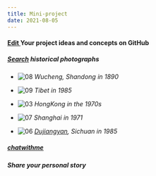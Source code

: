 ```yaml
---
title: Mini-project
date: 2021-08-05
---
```


#### <u>[Edit](https://github.com/muyun/dev.mini-project/blob/master/README.md) </u>  Your project ideas and concepts on GitHub  


##### <u>[Search](https://github.com/muyun/dev.kbs/tree/master/myart)</u> historical photographs  
* ![08](/img/08.jpg)   *Wucheng, Shandong in 1890*  

* ![09](/img/09.jpg)   *Tibet in 1985*  

* ![03](/img/03.jpg)   *HongKong in the 1970s* 

* ![07](/img/07.jpg)   *Shanghai in 1971* 

* ![06](/img/06.jpg)   *[Dujiangyan](https://en.wikipedia.org/wiki/Dujiangyan), Sichuan in 1985*  


##### <u>[chatwithme](https://github.com/muyun/dev.kbs/tree/master/chatwithme)</u>  


##### Share your personal story  